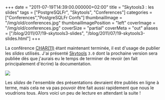 +++
date = "2011-07-19T14:39:00.000000+02:00"
title = "Skytools3 : les slides"
tags = ["PostgreSQLFr", "Skytools", "Conferences"]
categories = ["Conferences","PostgreSQLFr Confs"]
thumbnailImage = "/img/old/conferences.jpg"
thumbnailImagePosition = "left"
coverImage = "/img/old/conferences.jpg"
coverSize = "partial"
coverMeta = "out"
aliases = ["/blog/2011/07/19-skytools3-slides",
           "/blog/2011/07/19-skytools3-slides.html"]
+++

La conférence 
[CHAR(11)](http://char11.org/) étant maintenant terminée, il est d'usage de publier
les 
*slides* utilisés.  J'ai présenté 
[Skytools](http://wiki.postgresql.org/wiki/SkyTools) 
`3.0` dont la prochaine version
sera publiée dès que j'aurais eu le temps de terminer de revoir (en fait
principalement d'écrire) la documentation.

         

<div class="figure dim-margin">
  <a href="/images/confs/skytools3.pdf">
    <img src="/img/old/skytools3-0.png">
  </a>
</div>


Les 
*slides* de l'ensemble des présentations devraient être publiés en ligne à
terme, mais cela ne va pas pouvoir être fait aussi rapidement que nous le
voudrions tous.  Alors voici un peu de lecture en attendant la suite !
